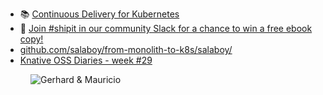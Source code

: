 - 📚 [Continuous Delivery for Kubernetes](https://www.manning.com/books/continuous-delivery-for-kubernetes)
- 🎁 [Join #shipit in our community Slack for a chance to win a free ebook copy!](https://changelog.com/community)
- [github.com/salaboy/from-monolith-to-k8s/salaboy/](https://github.com/salaboy/from-monolith-to-k8s)
- [Knative OSS Diaries - week #29](https://salaboy.com/2022/02/19/knative-oss-diaries-week-29/)

<figure class="richtext-figure richtext-figure--full">
  <img src="https://changelog-assets.s3.amazonaws.com/shipit/shipit-41--mauricio-salatino.jpg" alt="Gerhard & Mauricio" loading="lazy">
</figure>
